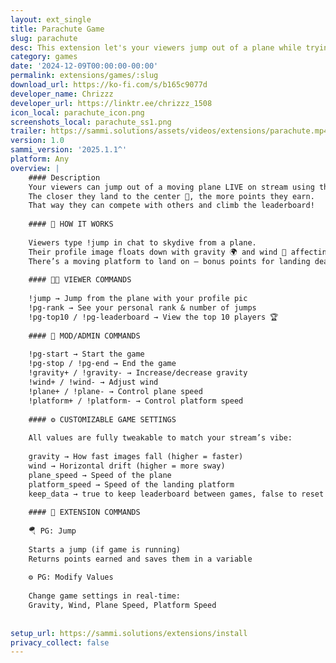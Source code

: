 ```yaml
---
layout: ext_single
title: Parachute Game
slug: parachute
desc: This extension let's your viewers jump out of a plane while trying to land on a moving platform
category: games
date: '2024-12-09T00:00:00-00:00'
permalink: extensions/games/:slug
download_url: https://ko-fi.com/s/b165c9077d
developer_name: Chrizzz
developer_url: https://linktr.ee/chrizzz_1508
icon_local: parachute_icon.png
screenshots_local: parachute_ss1.png
trailer: https://sammi.solutions/assets/videos/extensions/parachute.mp4
version: 1.0
sammi_version: '2025.1.1^'
platform: Any
overview: |
    #### Description
    Your viewers can jump out of a moving plane LIVE on stream using their Twitch profile image and try to land on a moving platform for points! 
    The closer they land to the center 🎯, the more points they earn. 
    That way they can compete with others and climb the leaderboard!
    
    #### 🛫 HOW IT WORKS 
    
    Viewers type !jump in chat to skydive from a plane.
    Their profile image floats down with gravity 🌍 and wind 💨 affecting their fall.
    There’s a moving platform to land on — bonus points for landing dead center 💥
    
    #### 🧑‍🚀 VIEWER COMMANDS
    
    !jump → Jump from the plane with your profile pic
    !pg-rank → See your personal rank & number of jumps
    !pg-top10 / !pg-leaderboard → View the top 10 players 🏆
    
    #### 🔧 MOD/ADMIN COMMANDS 
    
    !pg-start → Start the game
    !pg-stop / !pg-end → End the game
    !gravity+ / !gravity- → Increase/decrease gravity
    !wind+ / !wind- → Adjust wind
    !plane+ / !plane- → Control plane speed
    !platform+ / !platform- → Control platform speed
    
    #### ⚙️ CUSTOMIZABLE GAME SETTINGS
    
    All values are fully tweakable to match your stream’s vibe:
    
    gravity → How fast images fall (higher = faster)
    wind → Horizontal drift (higher = more sway)
    plane_speed → Speed of the plane
    platform_speed → Speed of the landing platform
    keep_data → true to keep leaderboard between games, false to reset each time
    
    #### 🧩 EXTENSION COMMANDS
    
    🪂 PG: Jump
    
    Starts a jump (if game is running)
    Returns points earned and saves them in a variable
    
    ⚙️ PG: Modify Values
    
    Change game settings in real-time:
    Gravity, Wind, Plane Speed, Platform Speed
    
    
setup_url: https://sammi.solutions/extensions/install
privacy_collect: false
---
```

